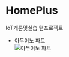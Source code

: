# HomePlus
IoT개론및실습 텀프로젝트
- 아두이노 파트<br>
![아두이노 파트](https://github.com/iqeq126/HomePlus/assets/108468000/601f4011-51f2-4f00-806b-12d25d2b130e)<br>
